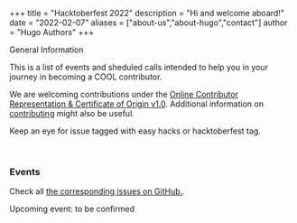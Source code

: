 +++
title = "Hacktoberfest 2022"
description = "Hi and welcome aboard!"
date = "2022-02-07"
aliases = ["about-us","about-hugo","contact"]
author = "Hugo Authors"
+++
<div class="card" id="general-information">
  <div class="card-body">
    <p class="badge badge-pill badge-primary bg-dark">General Information</p>
    <p>
      This is a list of events and sheduled calls intended to help you in your journey in becoming a COOL contributor.
    </p>
    <p>
      We are welcoming contributions under the <a href="https://github.com/CollaboraOnline/online/blob/master/README.CONTRIBUTING.md">Online Contributor Representation & Certificate of Origin v1.0</a>. Additional information on <a href="https://github.com/CollaboraOnline/online/blob/master/CONTRIBUTING.md">contributing</a> might also be useful.
    </p>
    <p>
      Keep an eye for issue tagged with easy hacks or hacktoberfest tag.
    </p>
  </div>
</div>
<br>

### Events

Check all [the corresponding issues on GitHub.](https://github.com/CollaboraOnline/online/issues?q=is%3Aissue+is%3Aopen+label%3A%22hacktoberfest%22).

Upcoming event: to be confirmed
